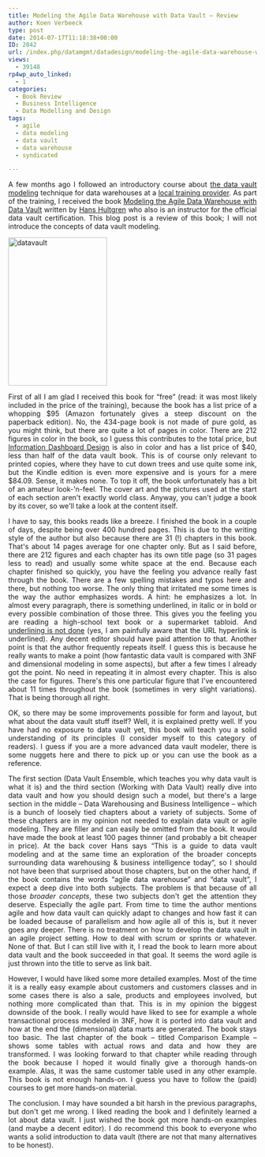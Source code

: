 ```yaml
---
title: Modeling the Agile Data Warehouse with Data Vault – Review
author: Koen Verbeeck
type: post
date: 2014-07-17T11:18:38+00:00
ID: 2842
url: /index.php/datamgmt/datadesign/modeling-the-agile-data-warehouse-with-data-vault-review-2/
views:
  - 39148
rp4wp_auto_linked:
  - 1
categories:
  - Book Review
  - Business Intelligence
  - Data Modelling and Design
tags:
  - agile
  - data modeling
  - data vault
  - data warehouse
  - syndicated

---
```

<p style="text-align: justify">
  A few months ago I followed an introductory course about <a href="http://en.wikipedia.org/wiki/Data_Vault_Modeling">the data vault modeling</a> technique for data warehouses at a <a href="https://www.infosupport.com/">local training provider</a>. As part of the training, I received the book <a href="http://www.amazon.com/Modeling-Agile-Warehouse-Vault-Volume/dp/061572308X/ref=tmm_pap_title_0?ie=UTF8&qid=1405584375&sr=8-2">Modeling the Agile Data Warehouse with Data Vault</a> written by <a href="http://hanshultgren.wordpress.com/">Hans Hultgren</a> who also is an instructor for the official data vault certification. This blog post is a review of this book; I will not introduce the concepts of data vault modeling.
</p>

<p style="text-align: justify">
  <a href="/wp-content/uploads/2014/07/datavault.jpg"><img class="alignnone wp-image-2841 size-medium" src="/wp-content/uploads/2014/07/datavault-200x300.jpg" alt="datavault" width="200" height="300" srcset="/wp-content/uploads/2014/07/datavault-200x300.jpg 200w, /wp-content/uploads/2014/07/datavault.jpg 231w" sizes="(max-width: 200px) 100vw, 200px" /></a>
</p>

<p style="text-align: justify">
  First of all I am glad I received this book for “free” (read: it was most likely included in the price of the training), because the book has a list price of a whopping $95 (Amazon fortunately gives a steep discount on the paperback edition). No, the 434-page book is not made of pure gold, as you might think, but there are quite a lot of pages in color. There are 212 figures in color in the book, so I guess this contributes to the total price, but <a href="http://www.amazon.com/Information-Dashboard-Design-At---Glance/dp/1938377001/ref=sr_1_1?s=books&ie=UTF8&qid=1405585061&sr=1-1&keywords=information+dashboard+design&dpPl=1">Information Dashboard Design</a> is also in color and has a list price of $40, less than half of the data vault book. This is of course only relevant to printed copies, where they have to cut down trees and use quite some ink, but the Kindle edition is even more expensive and is yours for a mere $84.09. Sense, it makes none. To top it off, the book unfortunately has a bit of an amateur look-'n-feel. The cover art and the pictures used at the start of each section aren't exactly world class. Anyway, you can't judge a book by its cover, so we'll take a look at the content itself.
</p>

<p style="text-align: justify">
  I have to say, this books reads like a breeze. I finished the book in a couple of days, despite being over 400 hundred pages. This is due to the writing style of the author but also because there are 31 (!) chapters in this book. That's about 14 pages average for one chapter only. But as I said before, there are 212 figures and each chapter has its own title page (so 31 pages less to read) and usually some white space at the end. Because each chapter finished so quickly, you have the feeling you advance really fast through the book. There are a few spelling mistakes and typos here and there, but nothing too worse. The only thing that irritated me some times is the way the author emphasizes words. A hint: he emphasizes a lot. In almost every paragraph, there is something underlined, in italic or in bold or every possible combination of those three. This gives you the feeling you are reading a high-school text book or a supermarket tabloid. And <a href="http://practicaltypography.com/underlining.html">underlining is not done</a> (yes, I am painfully aware that the URL hyperlink is underlined). Any decent editor should have paid attention to that. Another point is that the author frequently repeats itself. I guess this is because he really wants to make a point (how fantastic data vault is compared with 3NF and dimensional modeling in some aspects), but after a few times I already got the point. No need in repeating it in almost every chapter. This is also the case for figures. There's this one particular figure that I've encountered about 11 times throughout the book (sometimes in very slight variations). That is being thorough all right.
</p>

<p style="text-align: justify">
  OK, so there may be some improvements possible for form and layout, but what about the data vault stuff itself? Well, it is explained pretty well. If you have had no exposure to data vault yet, this book will teach you a solid understanding of its principles (I consider myself to this category of readers). I guess if you are a more advanced data vault modeler, there is some nuggets here and there to pick up or you can use the book as a reference.
</p>

<p style="text-align: justify">
  The first section (Data Vault Ensemble, which teaches you why data vault is what it is) and the third section (Working with Data Vault) really dive into data vault and how you should design such a model, but there's a large section in the middle – Data Warehousing and Business Intelligence – which is a bunch of loosely tied chapters about a variety of subjects. Some of these chapters are in my opinion not needed to explain data vault or agile modeling. They are filler and can easily be omitted from the book. It would have made the book at least 100 pages thinner (and probably a bit cheaper in price). At the back cover Hans says “This is a guide to data vault modeling and at the same time an exploration of the broader concepts surrounding data warehousing & business intelligence today”, so I should not have been that surprised about those chapters, but on the other hand, if the book contains the words “agile data warehouse” and “data vault”, I expect a deep dive into both subjects. The problem is that because of all those <em>broader concepts</em>, these two subjects don't get the attention they deserve. Especially the agile part. From time to time the author mentions agile and how data vault can quickly adapt to changes and how fast it can be loaded because of parallelism and how agile all of this is, but it never goes any deeper. There is no treatment on how to develop the data vault in an agile project setting. How to deal with scrum or sprints or whatever. None of that. But I can still live with it, I read the book to learn more about data vault and the book succeeded in that goal. It seems the word agile is just thrown into the title to serve as link bait.
</p>

<p style="text-align: justify">
  However, I would have liked some more detailed examples. Most of the time it is a really easy example about customers and customers classes and in some cases there is also a sale, products and employees involved, but nothing more complicated than that. This is in my opinion the biggest downside of the book. I really would have liked to see for example a whole transactional process modeled in 3NF, how it is ported into data vault and how at the end the (dimensional) data marts are generated. The book stays too basic. The last chapter of the book – titled Comparison Example – shows some tables with actual rows and data and how they are transformed. I was looking forward to that chapter while reading through the book because I hoped it would finally give a thorough hands-on example. Alas, it was the same customer table used in any other example. This book is not enough hands-on. I guess you have to follow the (paid) courses to get more hands-on material.
</p>

<p style="text-align: justify">
  The conclusion. I may have sounded a bit harsh in the previous paragraphs, but don't get me wrong. I liked reading the book and I definitely learned a lot about data vault. I just wished the book got more hands-on examples (and maybe a decent editor). I do recommend this book to everyone who wants a solid introduction to data vault (there are not that many alternatives to be honest).
</p>